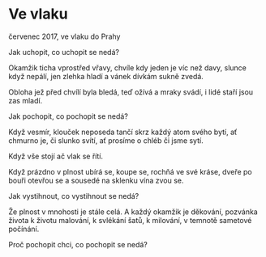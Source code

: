 
# Ve vlaku
  červenec 2017, ve vlaku do Prahy

Jak uchopit, co uchopit se nedá?

Okamžik ticha vprostřed vřavy,
chvíle kdy jeden je víc než davy,
slunce když nepálí, jen zlehka hladí
a vánek dívkám sukně zvedá.

Obloha jež před chvílí byla bledá,
teď ožívá a mraky svádí,
i lidé staří jsou zas mladí.

Jak pochopit, co pochopit se nedá?

Když vesmír, klouček neposeda
tančí skrz každý atom svého bytí,
ať chmurno je, či slunko svítí,
ať prosíme o chléb či jsme sytí.

Když vše stojí ač vlak se řítí.

Když prázdno v plnost ubírá se,
koupe se, rochňá ve své kráse,
dveře po bouři otevřou se
a sousedé na sklenku vína zvou se.

Jak vystihnout, co vystihnout se nedá?

Že plnost v mnohosti je stále celá.
A každý okamžik je děkování,
pozvánka života k životu malování,
k svlékání šatů, k milování,
v temnotě sametové počínání.

Proč pochopit chci, co pochopit se nedá?
